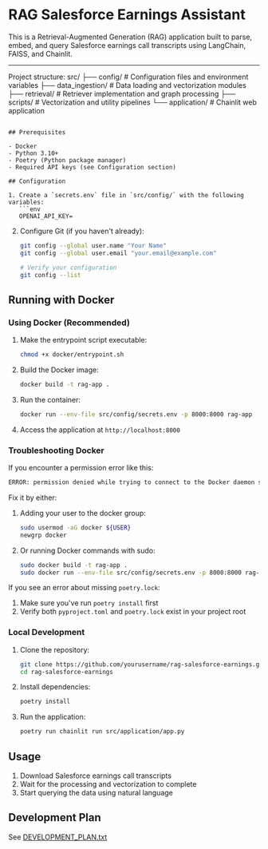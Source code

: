 # RAG Salesforce Earnings Assistant

This is a Retrieval-Augmented Generation (RAG) application built to parse, embed, and query Salesforce earnings call transcripts using LangChain, FAISS, and Chainlit.

---

Project structure:
src/
├── config/         # Configuration files and environment variables
├── data_ingestion/ # Data loading and vectorization modules
├── retrieval/      # Retriever implementation and graph processing
├── scripts/        # Vectorization and utility pipelines
└── application/    # Chainlit web application
```

## Prerequisites

- Docker
- Python 3.10+
- Poetry (Python package manager)
- Required API keys (see Configuration section)

## Configuration

1. Create a `secrets.env` file in `src/config/` with the following variables:
   ```env
   OPENAI_API_KEY=
   ```

2. Configure Git (if you haven't already):
   ```bash
   git config --global user.name "Your Name"
   git config --global user.email "your.email@example.com"
   
   # Verify your configuration
   git config --list
   ```

## Running with Docker

### Using Docker (Recommended)

1. Make the entrypoint script executable:
   ```bash
   chmod +x docker/entrypoint.sh
   ```

2. Build the Docker image:
   ```bash
   docker build -t rag-app .
   ```

3. Run the container:
   ```bash
   docker run --env-file src/config/secrets.env -p 8000:8000 rag-app
   ```

4. Access the application at `http://localhost:8000`

### Troubleshooting Docker

If you encounter a permission error like this:
```bash
ERROR: permission denied while trying to connect to the Docker daemon socket
```

Fix it by either:
1. Adding your user to the docker group:
   ```bash
   sudo usermod -aG docker ${USER}
   newgrp docker
   ```
2. Or running Docker commands with sudo:
   ```bash
   sudo docker build -t rag-app .
   sudo docker run --env-file src/config/secrets.env -p 8000:8000 rag-app
   ```

If you see an error about missing `poetry.lock`:
1. Make sure you've run `poetry install` first
2. Verify both `pyproject.toml` and `poetry.lock` exist in your project root

### Local Development

1. Clone the repository:
   ```bash
   git clone https://github.com/yourusername/rag-salesforce-earnings.git
   cd rag-salesforce-earnings
   ```

2. Install dependencies:
   ```bash
   poetry install
   ```

3. Run the application:
   ```bash
   poetry run chainlit run src/application/app.py
   ```

## Usage

1. Download Salesforce earnings call transcripts
2. Wait for the processing and vectorization to complete
3. Start querying the data using natural language

## Development Plan

See [DEVELOPMENT_PLAN.txt](DEVELOPMENT_PLAN.txt)
